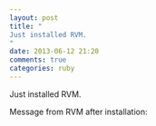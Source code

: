 ```yaml
---
layout: post
title: "
Just installed RVM.
"
date: 2013-06-12 21:20
comments: true
categories: ruby
---
```


Just installed RVM.


Message from RVM after installation:

